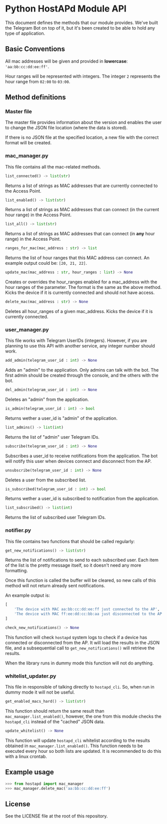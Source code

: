 # Python HostAPd Module API

This document defines the methods that our module provides. We've built the
Telegram Bot on top of it, but it's been created to be able to hold
any type of application.

## Basic Conventions

All mac addresses will be given and provided in **lowercase**:
`'aa:bb:cc:dd:ee:ff'`.

Hour ranges will be represented with integers. The integer `2` represents the
hour range from `02:00` to `03:00`.

## Method definitions

### Master file

The master file provides information about the version and enables the user
to change the JSON file location (where the data is stored).

If there is no JSON file at the specified location, a new file with the
correct format will be created.

### mac_manager.py

This file contains all the mac-related methods.

```py
list_connected() -> list(str)
```

Returns a list of strings as MAC addresses that are currently connected to the
Access Point.

```py
list_enabled() -> list(str)
```

Returns a list of strings as MAC addresses that can connect (in the current
hour range) in the Access Point.

```py
list_all() -> list(str)
```

Returns a list of strings as MAC addresses that can connect (in **any**
hour range) in the Access Point.

```py
ranges_for_mac(mac_address : str) -> list
```

Returns the list of hour ranges that this MAC address can connect. An example
output could be: `[20, 21, 22]`.

```py
update_mac(mac_address : str, hour_ranges : list) -> None
```

Creates or overrides the hour_ranges enabled for a mac_address with the hour
ranges of the parameter. The format is the same as the above method. Kicks the
device if it is currently connected and should not have access.

```py
delete_mac(mac_address : str) -> None
```

Deletes all hour_ranges of a given mac_address. Kicks the device if it is
currently connected.

### user_manager.py

This file works with Telegram UserIDs (integers). However, if you are
planning to use this API with another service, any integer number should
work.

```py
add_admin(telegram_user_id : int) -> None
```

Adds an "admin" to the application. Only admins can talk with the bot. The
first admin should be created through the console, and the others with the bot.

```py
del_admin(telegram_user_id : int) -> None
```

Deletes an "admin" from the application.

```py
is_admin(telegram_user_id : int) -> bool
```

Returns wether a user_id is "admin" of the application.

```py
list_admins() -> list(int)
```

Returns the list of "admin" user Telegram IDs.

```py
subscribe(telegram_user_id : int) -> None
```

Subscribes a user_id to receive notifications from the application.
The bot will notify this user when devices connect and disconnect from the AP.

```py
unsubscribe(telegram_user_id : int) -> None
```

Deletes a user from the subscribed list.

```py
is_subscribed(telegram_user_id : int) -> bool
```

Returns wether a user_id is subscribed to notification from the application.

```py
list_subscribed() -> list(int)
```

Returns the list of subscribed user Telegram IDs.

### notifier.py

This file contains two functions that should be called regularly:

```py
get_new_notifications() -> list(str)
```

Returns the list of notifications to send to each subscribed user.
Each item of the list is the pretty message itself, so it doesn't need any
more formatting.

Once this function is called the buffer will be cleared, so new calls of
this method will not return already sent notifications.

An example output is:

```py
[
    'The device with MAC aa:bb:cc:dd:ee:ff just connected to the AP',
    'The device with MAC ff:ee:dd:cc:bb:aa just disconnected to the AP'
]
```

```py
check_new_notifications() -> None
```

This function will check `hostapd` system logs to check if a device has
connected or disconnected from the AP. It will load the results in the
JSON file, and a subsequential call to `get_new_notifications()` will
retrieve the results.

When the library runs in dummy mode this function will not do anything.

### whitelist_updater.py

This file in responsible of talking directly to `hostapd_cli`. So, when
run in dummy mode it will not be useful.

```py
get_enabled_macs_hard() -> list(str)
```

This function should return the same result than `mac_manager.list_enabled()`,
however, the one from this module checks the `hostapd_cli` instead of
the "cached" JSON data.

```py
update_whitelist() -> None
```

This function will update `hostapd_cli` whitelist according to the results
obtained in `mac_manager.list_enabled()`. This function needs to be executed
every hour so both lists are updated. It is recommended to do this with a
linux crontab.

## Example usage

```py
>>> from hostapd import mac_manager
>>> mac_manager.delete_mac('aa:bb:cc:dd:ee:ff')
```

## License

See the LICENSE file at the root of this repository.
